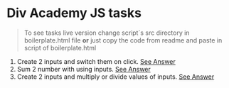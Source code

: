 # Div Academy JS tasks

> To see tasks live version change script`s src directory in boilerplate.html file **or** just copy the code from readme and paste in script of boilerplate.html

1. Create 2 inputs and switch them on click. [See Answer](1.js)
2. Sum 2 number with using inputs. [See Answer](2.js)
3. Create 2 inputs and multiply or divide values of inputs. [See Answer](3.js)
